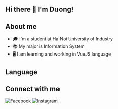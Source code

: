 ## Hi there 👋 I'm Duong!
## About me

- 🎓 I'm a student at Ha Noi University of Industry
- 📚 My major is Information System
- 🖥️ I am learning and working in VueJS language

## Language


## Connect with me

[![Facebook](https://raw.githubusercontent.com/rahuldkjain/github-profile-readme-generator/master/src/images/icons/Social/facebook.svg)](https://www.facebook.com/duongitbg01)
[![Instagram](https://camo.githubusercontent.com/7a198402d7d63bcba0fa41e40c16f6a0044022a8aef48c1302c707548811c08c/68747470733a2f2f75706c6f61642e77696b696d656469612e6f72672f77696b6970656469612f636f6d6d6f6e732f7468756d622f652f65372f496e7374616772616d5f6c6f676f5f323031362e7376672f3230343870782d496e7374616772616d5f6c6f676f5f323031362e7376672e706e67)](https://www.instagram.com/duongbg01)

